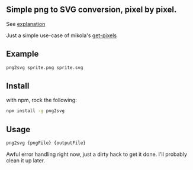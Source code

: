 ## Simple png to SVG conversion, pixel by pixel.

See [explanation](http://alexander-daniel.github.io/png2svg/)

Just a simple use-case of mikola's [get-pixels](https://github.com/mikolalysenko/get-pixels/)

## Example
```bash
png2svg sprite.png sprite.svg
```

## Install
with npm, rock the following:
```bash
npm install -g png2svg
```

## Usage
```bash
png2svg {pngFile} {outputFile}
```

Awful error handling right now, just a dirty hack to get it done. I'll probably clean it up later.
